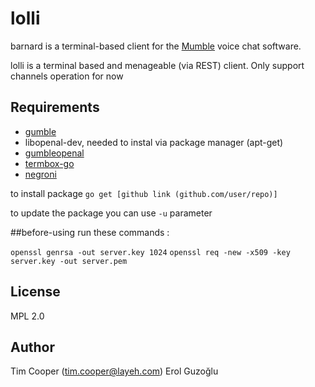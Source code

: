 # lolli

barnard is a terminal-based client for the [Mumble](http://mumble.info) voice
chat software.

lolli is a terminal based and menageable (via REST) client. Only support channels operation for now

## Requirements

- [gumble](https://github.com/layeh/gumble/tree/master/gumble)
- libopenal-dev, needed to instal via package manager (apt-get)
- [gumbleopenal](https://github.com/layeh/gumble/tree/master/gumbleopenal)
- [termbox-go](https://github.com/nsf/termbox-go)
- [negroni](github.com/codegangsta/negroni)

to install package ```go get [github link (github.com/user/repo)]```

to update the package you can use ```-u``` parameter


##before-using
run these commands :

```openssl genrsa -out server.key 1024```
```openssl req -new -x509 -key server.key -out server.pem ```

## License

MPL 2.0

## Author

Tim Cooper (<tim.cooper@layeh.com>)
Erol Guzoğlu
